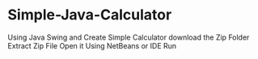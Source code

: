 # Simple-Java-Calculator
Using Java Swing and Create Simple Calculator
download the Zip Folder
Extract Zip File
Open it Using NetBeans or IDE
Run

